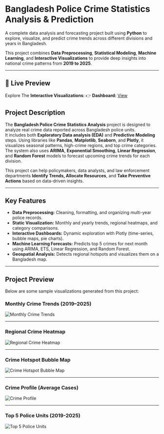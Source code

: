 # Bangladesh Police Crime Statistics Analysis & Prediction

A complete data analysis and forecasting project built using **Python** to explore, visualize, and predict crime trends across different divisions and years in Bangladesh.  

This project combines **Data Preprocessing**, **Statistical Modeling**, **Machine Learning**, and **Interactive Visualizations** to provide deep insights into national crime patterns from **2019 to 2025**.

---
## 🔗 Live Preview
Explore The **Interactive Visualizations**:
👉 **Dashboard:** [View](https://crime-analysis-dashboard-hdpumevuzmhuxmxnv4ngcx.streamlit.app/)

## Project Description

The **Bangladesh Police Crime Statistics Analysis** project is designed to analyze real crime data reported across Bangladesh police units.  
It includes both **Exploratory Data analysis (EDA)** and **Predictive Modeling** steps. Using libraries like **Pandas**, **Matplotlib**, **Seaborn**, and **Plotly**, it visualizes seasonal patterns, high-crime regions, and top crime categories.  
The system also uses **ARIMA**, **Exponential Smoothing**, **Linear Regression**, and **Random Forest** models to forecast upcoming crime trends for each division.

This project can help policymakers, data analysts, and law enforcement departments **Identify Trends, Allocate Resources**, and **Take Preventive Actions** based on data-driven insights.

---

## Key Features
- **Data Preprocessing:** Cleaning, formatting, and organizing multi-year police records.  
- **Static Visualization:** Monthly and yearly trends, regional heatmaps, and category comparisons.  
- **Interactive Dashboards:** Dynamic exploration with Plotly (time-series, bubble maps, pie charts).  
- **Machine Learning Forecasts:** Predicts top 5 crimes for next month using ARIMA, ETS, Linear Regression, and Random Forest.  
- **Geospatial Analysis:** Detects regional hotspots and visualizes them on a Bangladesh map.  

---

## Project Preview
Below are some sample visualizations generated from this project:

### Monthly Crime Trends (2019–2025)
![Monthly Crime Trends](https://drive.google.com/uc?export=view&id=1hrEI2lLyXFK4ReCS69N8mx3ht-ot4Jbh)

---
### Regional Crime Heatmap
![Regional Crime Heatmap](https://drive.google.com/uc?export=view&id=1l3VNPSV_favnOy1iiJ0LySEX1lReb53i)

---
### Crime Hotspot Bubble Map
![Crime Hotspot Bubble Map](https://drive.google.com/uc?export=view&id=1dvveKkuNRkWOWlaRt22xwDBxkWETOp-3)

---
### Crime Profile (Average Cases)
![Crime Profile](https://drive.google.com/uc?export=view&id=146AlWG431_Zz49FD2Sz2e0XvFzpXea2_)

---
### Top 5 Police Units (2019-2025)
![Top 5 Police Units](https://drive.google.com/uc?export=view&id=10swnPZs5eGHnxy1WjR2PSUsiY57TnAZo)
